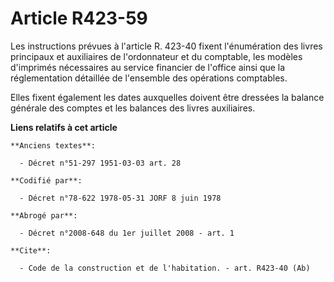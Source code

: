 # Article R423-59

Les instructions prévues à l'article R. 423-40 fixent l'énumération des livres principaux et auxiliaires de l'ordonnateur et
du comptable, les modèles d'imprimés nécessaires au service financier de l'office ainsi que la réglementation détaillée de
l'ensemble des opérations comptables. 

Elles fixent également les dates auxquelles doivent être dressées la balance générale des comptes et les balances des livres
auxiliaires.

**Liens relatifs à cet article**

	**Anciens textes**:

	  - Décret n°51-297 1951-03-03 art. 28

	**Codifié par**:

	  - Décret n°78-622 1978-05-31 JORF 8 juin 1978

	**Abrogé par**:

	  - Décret n°2008-648 du 1er juillet 2008 - art. 1

	**Cite**:

	  - Code de la construction et de l'habitation. - art. R423-40 (Ab)

